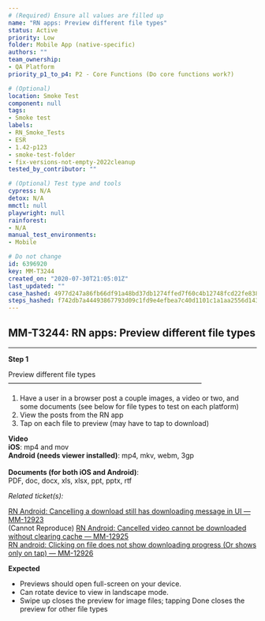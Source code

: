 ```yaml
---
# (Required) Ensure all values are filled up
name: "RN apps: Preview different file types"
status: Active
priority: Low
folder: Mobile App (native-specific)
authors: ""
team_ownership: 
- QA Platform
priority_p1_to_p4: P2 - Core Functions (Do core functions work?)

# (Optional)
location: Smoke Test
component: null
tags: 
- Smoke test
labels: 
- RN_Smoke_Tests
- ESR
- 1.42-p123
- smoke-test-folder
- fix-versions-not-empty-2022cleanup
tested_by_contributor: ""

# (Optional) Test type and tools
cypress: N/A
detox: N/A
mmctl: null
playwright: null
rainforest: 
- N/A
manual_test_environments: 
- Mobile

# Do not change
id: 6396920
key: MM-T3244
created_on: "2020-07-30T21:05:01Z"
last_updated: ""
case_hashed: 4977d247a86fb66df91a48bd37db1274ffed7f60c4b12748fcd22fe838ee879de0333bff6768c9b4328e7e393c202875
steps_hashed: f742db7a44493867793d09c1fd9e4efbea7c40d1101c1a1aa2556d143efe1c00e6b742f8735944f45d62e02a1500f59c
---
```


<!-- (Auto-generated) Based on frontmatter's "key" and "name" -->

## MM-T3244: RN apps: Preview different file types

---

**Step 1**

Preview different file types\
————————————————————————————

1. Have a user in a browser post a couple images, a video or two, and some documents (see below for file types to test on each platform)
2. View the posts from the RN app
3. Tap on each file to preview (may have to tap to download)

**Video**\
**iOS**: mp4 and mov\
**Android (needs viewer installed)**: mp4, mkv, webm, 3gp\
\
**Documents (for both iOS and Android)**:\
PDF, doc, docx, xls, xlsx, ppt, pptx, rtf

_Related ticket(s):_

[RN Android: Cancelling a download still has downloading message in UI — MM-12923](https://mattermost.atlassian.net/browse/MM-12923)\
(Cannot Reproduce) [RN Android: Cancelled video cannot be downloaded without clearing cache — MM-12925](https://mattermost.atlassian.net/browse/MM-12925)\
[RN android: Clicking on file does not show downloading progress (Or shows only on tap) — MM-12926](https://mattermost.atlassian.net/browse/MM-12926)

**Expected**

- Previews should open full-screen on your device.
- Can rotate device to view in landscape mode.
- Swipe up closes the preview for image files; tapping Done closes the preview for other file types
